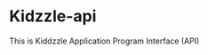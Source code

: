 # Kidzzle-api
This is Kiddzzle Application Program Interface (API)

<!-- ```
docker compose up -d
``` -->
